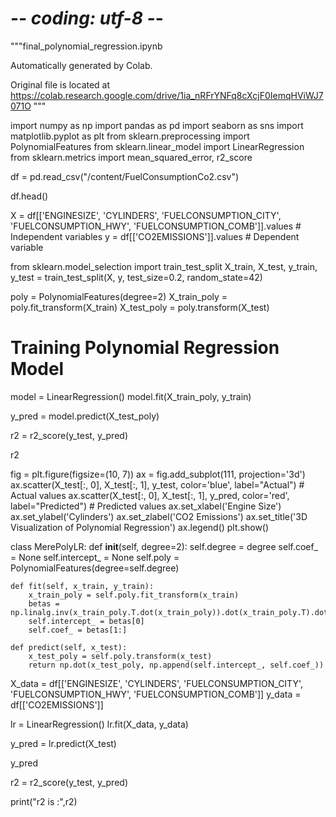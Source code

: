 # -*- coding: utf-8 -*-
"""final_polynomial_regression.ipynb

Automatically generated by Colab.

Original file is located at
    https://colab.research.google.com/drive/1ia_nRFrYNFq8cXcjF0IemqHViWJ7071O
"""

import numpy as np
import pandas as pd
import seaborn as sns
import matplotlib.pyplot as plt
from sklearn.preprocessing import PolynomialFeatures
from sklearn.linear_model import LinearRegression
from sklearn.metrics import mean_squared_error, r2_score

df = pd.read_csv("/content/FuelConsumptionCo2.csv")

df.head()

X = df[['ENGINESIZE', 'CYLINDERS', 'FUELCONSUMPTION_CITY', 'FUELCONSUMPTION_HWY', 'FUELCONSUMPTION_COMB']].values  # Independent variables
y = df[['CO2EMISSIONS']].values  # Dependent variable

from sklearn.model_selection import train_test_split
X_train, X_test, y_train, y_test = train_test_split(X, y, test_size=0.2, random_state=42)

poly = PolynomialFeatures(degree=2)
X_train_poly = poly.fit_transform(X_train)
X_test_poly = poly.transform(X_test)

# Training Polynomial Regression Model
model = LinearRegression()
model.fit(X_train_poly, y_train)

y_pred = model.predict(X_test_poly)

r2 = r2_score(y_test, y_pred)

r2

fig = plt.figure(figsize=(10, 7))
ax = fig.add_subplot(111, projection='3d')
ax.scatter(X_test[:, 0], X_test[:, 1], y_test, color='blue', label="Actual")  # Actual values
ax.scatter(X_test[:, 0], X_test[:, 1], y_pred, color='red', label="Predicted")  # Predicted values
ax.set_xlabel('Engine Size')
ax.set_ylabel('Cylinders')
ax.set_zlabel('CO2 Emissions')
ax.set_title('3D Visualization of Polynomial Regression')
ax.legend()
plt.show()

class MerePolyLR:
    def __init__(self, degree=2):
        self.degree = degree
        self.coef_ = None
        self.intercept_ = None
        self.poly = PolynomialFeatures(degree=self.degree)

    def fit(self, x_train, y_train):
        x_train_poly = self.poly.fit_transform(x_train)
        betas = np.linalg.inv(x_train_poly.T.dot(x_train_poly)).dot(x_train_poly.T).dot(y_train)
        self.intercept_ = betas[0]
        self.coef_ = betas[1:]

    def predict(self, x_test):
        x_test_poly = self.poly.transform(x_test)
        return np.dot(x_test_poly, np.append(self.intercept_, self.coef_))



X_data = df[['ENGINESIZE', 'CYLINDERS', 'FUELCONSUMPTION_CITY', 'FUELCONSUMPTION_HWY', 'FUELCONSUMPTION_COMB']]
y_data = df[['CO2EMISSIONS']]

lr = LinearRegression()
lr.fit(X_data, y_data)

y_pred = lr.predict(X_test)

y_pred

r2 = r2_score(y_test, y_pred)

print("r2 is :",r2)

